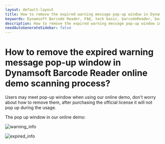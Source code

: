```yaml
---
layout: default-layout
title: How to remove the expired warning message pop-up window in Dynamsoft Barcode Reader online demo scanning process?
keywords: Dynamsoft Barcode Reader, FAQ, tech basic, barcodeReader, barcodeScanner, pop-up window
description: How to remove the expired warning message pop-up window in Dynamsoft Barcode Reader online demo scanning process?
needAutoGenerateSidebar: false
---
```


# How to remove the expired warning message pop-up window in Dynamsoft Barcode Reader online demo scanning process?

Users may meet pop-up window when using our online demo, don't worry about how to remove them, after purchasing the official license it will not pop up during the usage.

The pop up window in our online demo:

![warning_info](https://github.com/dynamsoft-docs/barcode-reader-docs-js/blob/95872c441452d9fb056fe8258512a009a056ce72/programming/javascript/assets/warning_information.png)

![expired_info](https://github.com/dynamsoft-docs/barcode-reader-docs-js/blob/39d3605d319456dbe0f42f99c6704de9d612b6d5/programming/javascript/assets/warning_information.png)



